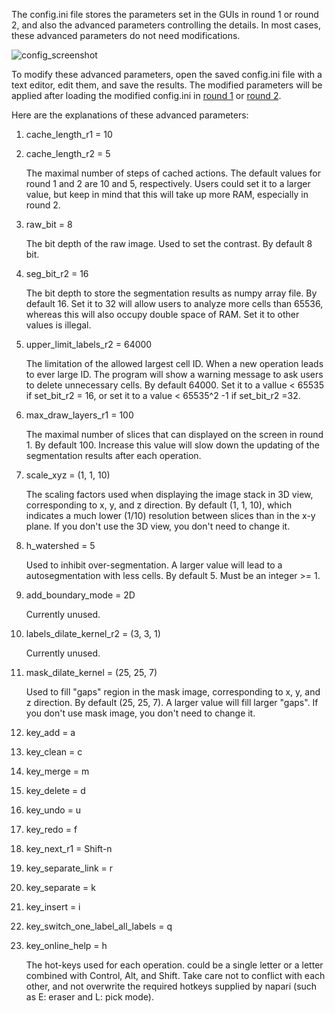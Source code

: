 The config.ini file stores the parameters set in the GUIs in round 1 or round 2, and also the advanced parameters 
controlling the details. In most cases, these advanced parameters do not need modifications.

![config_screenshot](./pics/config_notepad.png)

To modify these advanced parameters, open the saved config.ini file with a text editor, edit them, and save the results.
The modified parameters will be applied after loading the modified config.ini in 
[round 1](Round1/parameter_setting.md#3-saveload-the-pathsparameters) or 
[round 2](Round2/parameter_setting.md#1-saveload-the-configurations).

Here are the explanations of these advanced parameters:

1. cache_length_r1 = 10
2. cache_length_r2 = 5

    The maximal number of steps of cached actions. The default values for round 1 and 2 are 10 and 5, respectively.
Users could set it to a larger value, but keep in mind that this will take up more RAM, especially in round 2.

3. raw_bit = 8

    The bit depth of the raw image. Used to set the contrast. By default 8 bit.

4. seg_bit_r2 = 16

    The bit depth to store the segmentation results as numpy array file. By default 16. Set it to 32 will allow users to
analyze more cells than 65536, whereas this will also occupy double space of RAM. Set it to other values is illegal. 

5. upper_limit_labels_r2 = 64000

    The limitation of the allowed largest cell ID. When a new operation leads to ever large ID. The program will show a
warning message to ask users to delete unnecessary cells. By default 64000. Set it to a vallue < 65535 if set_bit_r2 = 16,
or set it to a value < 65535^2 -1 if set_bit_r2 =32.

6. max_draw_layers_r1 = 100

    The maximal number of slices that can displayed on the screen in round 1. By default 100. Increase this value will 
slow down the updating of the segmentation results after each operation.

7. scale_xyz = (1, 1, 10)

    The scaling factors used when displaying the image stack in 3D view, corresponding to x, y, and z direction. By default (1, 1, 10),
which indicates a much lower (1/10) resolution between slices than in the x-y plane. If you don't use the 3D view, you don't need to change it.

8. h_watershed = 5

    Used to inhibit over-segmentation. A larger value will lead to a autosegmentation with less cells. By default 5. 
Must be an integer >= 1.

9. add_boundary_mode = 2D

    Currently unused.

10. labels_dilate_kernel_r2 = (3, 3, 1)

    Currently unused.

11. mask_dilate_kernel = (25, 25, 7)

    Used to fill "gaps" region in the mask image, corresponding to x, y, and z direction. By default (25, 25, 7).
A larger value will fill larger "gaps". If you don't use mask image, you don't need to change it. 

12. key_add = a
13. key_clean = c
14. key_merge = m 
15. key_delete = d 
16. key_undo = u 
17. key_redo = f 
18. key_next_r1 = Shift-n 
19. key_separate_link = r 
20. key_separate = k 
21. key_insert = i 
22. key_switch_one_label_all_labels = q 
23. key_online_help = h

    The hot-keys used for each operation. could be a single letter or a letter combined with Control, Alt, and Shift. 
Take care not to conflict with each other, and not overwrite the required hotkeys supplied by napari (such as E: eraser and L: pick mode).